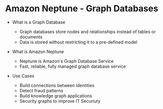 # Amazon Neptune - Graph Databases

- What is a Graph Database
    - Graph databases store nodes and relationships instead of tables or documents
    - Data is stored without restricting it to a pre-defined model

- What is Amazon Neptune
    - Neptune is Amazon's Graph Database Service
    - Fast, reliable, fully managed graph database service

- Use Cases
    - Build connections between identities
    - Detect fraud patterns
    - Build knowledge graph applications
    - Security graphs to improve IT Securiuty